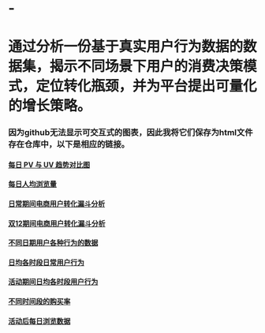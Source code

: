 # -
# 通过分析一份基于真实用户行为数据的数据集，揭示不同场景下用户的消费决策模式，定位转化瓶颈，并为平台提出可量化的增长策略。
### 因为github无法显示可交互式的图表，因此我将它们保存为html文件存在仓库中，以下是相应的链接。
#### [每日 PV 与 UV 趋势对比图](/chart_1.html)
#### [每日人均浏览量](/chart_2.html)
#### [日常期间电商用户转化漏斗分析](/chart_c.html)
#### [双12期间电商用户转化漏斗分析](/chart_c_1.html)
#### [不同日期用户各种行为的数据](/chart_L.html)
#### [日均各时段日常用户行为](/chart_ggrid.html)
#### [活动期间日均各时段用户行为](/chart_active_ggrid.html)
#### [不同时间段的购买率](/chart_pr.html)
#### [活动后每日浏览数据](/chart_after_active_l_d.html)
